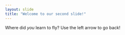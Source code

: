 ```yaml
---
layout: slide
title: "Welcome to our second slide!"
---
```

Where did *you* learn to fly?
Use the left arrow to go back!
